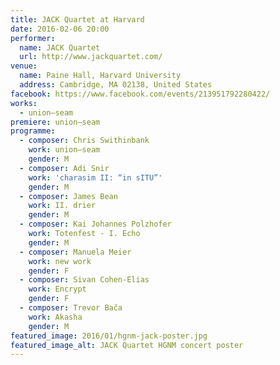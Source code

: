 ```yaml
---
title: JACK Quartet at Harvard
date: 2016-02-06 20:00
performer:
  name: JACK Quartet
  url: http://www.jackquartet.com/
venue:
  name: Paine Hall, Harvard University
  address: Cambridge, MA 02138, United States
facebook: https://www.facebook.com/events/213951792280422/
works:
  - union–seam
premiere: union–seam
programme:
  - composer: Chris Swithinbank
    work: union–seam
    gender: M
  - composer: Adi Snir
    work: 'charasim II: “in sITU”'
    gender: M
  - composer: James Bean
    work: II. drier
    gender: M
  - composer: Kai Johannes Polzhofer
    work: Totenfest - I. Echo
    gender: M
  - composer: Manuela Meier
    work: new work
    gender: F
  - composer: Sivan Cohen-Elias
    work: Encrypt
    gender: F
  - composer: Trevor Bača
    work: Akasha
    gender: M
featured_image: 2016/01/hgnm-jack-poster.jpg
featured_image_alt: JACK Quartet HGNM concert poster
---
```

